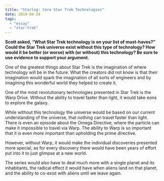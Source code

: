 ```yaml
---
title: "Starlog: Core Star Trek Technologies"
date: 2019-04-24
tags:
  - "essay"
  - "star-trek"
---
```


**Scott asked, “What Star Trek technology is on your list of must-haves?” Could the Star Trek universe exist without this type of technology? How would it be better (or worse) with (or without) this technology? Be sure to use evidence to support your argument.**

One of the greatest things about Star Trek is the imagination of where technology will be in the future. What the creators did not know is that their imagination would spark the imagination of all sorts of engineers and by imagining this wonderful world they helped to create it.

One of the most revolutionary technologies presented in Star Trek is the Warp Drive. Without the ability to travel faster than light, it would take eons to explore the galaxy.

While without this technology the universe would be based on our current understanding of the universe, that nothing can travel faster than light. There is even an episode about the Omega Directive, where the particle can make it impossible to travel via Warp. The ability to Warp is so important that it is even more important than upholding the prime directive.

However, without Warp, it would make the individual discoveries presented more special, as for every discovery there would have been years of effort put into it to just glimpse at a new world.

The series would also have to deal much more with a single planet and its inhabitants, the radical effect it would have when aliens land on that planet, and the ability to co-exist with aliens until we leave again.
